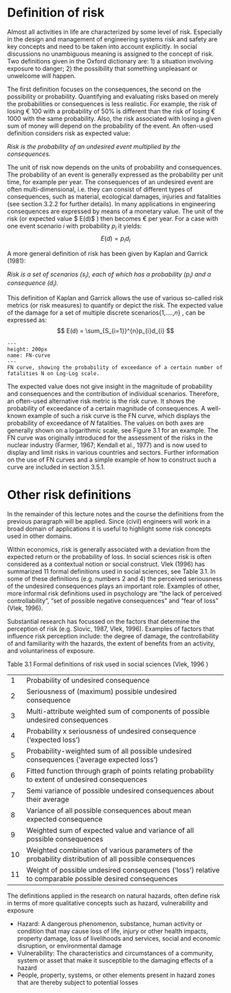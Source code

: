 # Definition of risk

Almost all activities in life are characterized by some level of risk. Especially in the design and management of engineering systems risk and safety are key concepts and need to be taken into account explicitly. In social discussions no unambiguous meaning is assigned to the concept of risk. Two definitions given in the Oxford dictionary are: 1) a situation involving exposure to danger; 2) the possibility that something unpleasant or unwelcome will happen.

The first definition focuses on the consequences, the second on the possibility or probability. Quantifying and evaluating risks based on merely the probabilities or consequences is less realistic. For example, the risk of losing € 100 with a probability of 50% is different than the risk of losing € 1000 with the same probability. Also, the risk associated with losing a given sum of money will depend on the probability of the event.
An often-used definition considers risk as expected value:

*Risk is the probability of an undesired event multiplied by the consequences.*

The unit of risk now depends on the units of probability and consequences. The probability of an event is generally expressed as the probability per unit time, for example per year. The consequences of an undesired event are often multi-dimensional, i.e. they can consist of different types of consequences, such as material, ecological damages, injuries and fatalities (see section 3.2.2 for further details). In many applications in engineering consequences are expressed by means of a monetary value. The unit of the risk (or expected value $
 E(d)$ ) then becomes € per year. For a case with one event scenario <em>i</em>  with probability <em>$p_{i}$ </em> it yields:
 $$
 E(d) = p_{i}d_{i} 
 $$ 
 
A more general definition of risk has been given by Kaplan and Garrick (1981):<br>

*Risk is a set of scenarios ($s_{i}$), each of which has a probability ($p_{i}$) and a consequence ($d_{i}$).*


This definition of Kaplan and Garrick allows the use of various so-called risk metrics (or risk measures) to quantify or depict the risk. The expected value of the damage for a set of multiple discrete scenarios{1,....,<em>n</em>} , can be expressed as:
$$
E(d) = \sum_{S_{i=1}}^{n}p_{i}d_{i}
$$ 

```{figure} ../figures/FN-simple.png
---
height: 200px
name: FN-curve
---
FN curve, showing the probability of exceedance of a certain number of fatalities N on Log-Log scale.
```

The expected value does not give insight in the magnitude of probability and consequences and the contribution of individual scenarios. Therefore, an often-used alternative risk metric is the risk curve. It shows the probability of exceedance of a certain magnitude of consequences. A well-known example of such a risk curve is the FN curve, which displays the probability of exceedance of <em>N</em> fatalities. The values on both axes are generally shown on a logarithmic scale, see Figure 3.1 for an example. The FN curve was originally introduced for the assessment of the risks in the nuclear industry (Farmer, 1967; Kendall et al., 1977) and is now used to display and limit risks in various countries and sectors. Further information on the use of FN curves and a simple example of how to construct such a curve are included in section 3.5.1. 

# Other risk definitions
In the remainder of this lecture notes and the course the definitions from the previous paragraph will be applied. Since (civil) engineers will work in a broad domain of applications it is useful to highlight some risk concepts used in other domains.

Within economics, risk is generally associated with a deviation from the expected return or the probability of loss. In social sciences risk is often considered as a contextual notion or social construct. Vlek (1996) has summarized 11 formal definitions used in social sciences, see Table 3.1. In some of these definitions (e.g. numbers 2 and 4) the perceived seriousness of the undesired consequences plays an important role. Examples of other, more informal risk definitions used in psychology are “the lack of perceived controllability”, “set of possible negative consequences” and “fear of loss” (Vlek, 1996). 

Substantial research has focussed on the factors that determine the perception of risk (e.g. Slovic, 1987, Vlek, 1996). Examples of factors that influence risk perception include: the degree of damage, the controllability of and familiarity with the hazards, the extent of benefits from an activity, and voluntariness of exposure. 

Table 3.1 Formal definitions of risk used in social sciences (Vlek, 1996 )

|    |       |
|:----|:---|
| 1  | Probability of undesired consequence                                                                    |
| 2  | Seriousness of (maximum) possible undesired consequence                                                 |
| 3  | Multi-attribute weighted sum of components of possible undesired consequences                           |
| 4  | Probability x seriousness of undesired consequence (‘expected loss’)                                    |
| 5  | Probability-weighted sum of all possible undesired consequences (‘average expected loss’)               |
| 6  | Fitted function through graph of points relating probability to extent of undesired consequences        |
| 7  | Semi variance of possible undesired consequences about their average                                    |
| 8  | Variance of all possible consequences about mean expected consequence                                   |
| 9  | Weighted sum of expected value and variance of all possible consequences                                |
| 10 | Weighted combination of various parameters of the probability distribution of all possible consequences |
| 11 | Weight of possible undesired consequences (‘loss’) relative to comparable possible desired consequences |


The definitions applied in the research on natural hazards, often define risk in terms of more qualitative concepts such as hazard, vulnerability and exposure
* Hazard: A dangerous phenomenon, substance, human activity or condition that may cause loss of life, injury or other health impacts, property damage, loss of livelihoods and services, social and economic disruption, or environmental damage
* Vulnerability: The characteristics and circumstances of a community, system or asset that make it susceptible to the damaging effects of a hazard
* People, property, systems, or other elements present in hazard zones that are thereby subject to potential losses
